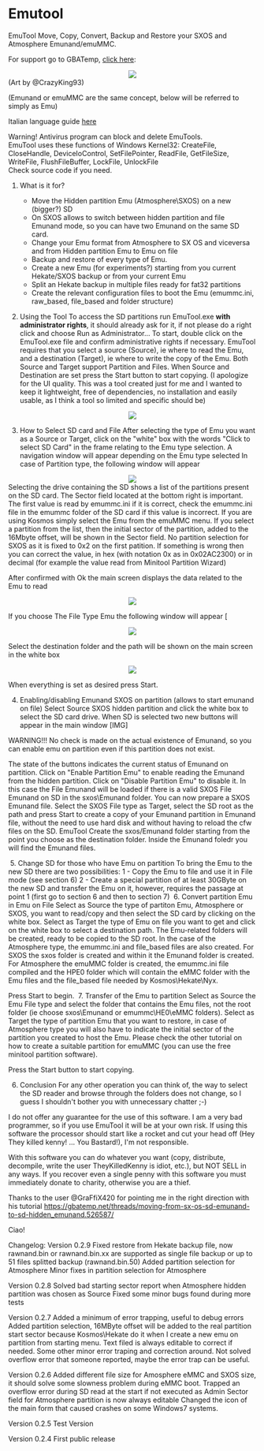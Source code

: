 # Emutool
EmuTool
Move, Copy, Convert, Backup and Restore your SXOS and Atmosphere Emunand/emuMMC.

For support go to GBATemp, <a href="https://gbatemp.net/threads/emutool-move-partition-emu-on-another-sd-switch-emu-type-on-sxos-and-more.550756/">click here</a>: 

<center><img src="https://gbatemp.net/attachments/upload_2019-11-18_20-25-34-png.187157/" /></center>
(Art by @CrazyKing93)​

(Emunand or emuMMC are the same concept, below will be referred to simply as Emu)

Italian language guide <a href="https://graph.org/EmuTools-migrazione-backup-e-dintorni-per-la-tua-emuMMC-eo-Emunand-10-21">here</a>

Warning!
Antivirus program can block and delete EmuTools.<br />
EmuTool uses these functions of Windows Kernel32: CreateFile, CloseHandle, DeviceIoControl, SetFilePointer, ReadFile, GetFileSize, WriteFile, FlushFileBuffer, LockFile, UnlockFile<br />
Check source code if you need.
<br />

1. What is it for?

    - Move the Hidden partition Emu (Atmosphere\SXOS) on a new (bigger?) SD
	- On SXOS allows to switch between hidden partition and file Emunand mode, so you can have two Emunand on the same SD card.
	- Change your Emu format from Atmosphere to SX OS and viceversa and from Hidden partition Emu to Emu on file
	- Backup and restore of every type of Emu.
	- Create a new Emu (for experiments?) starting from you current Hekate/SXOS backup or from your current Emu
	- Split an Hekate backup in multiple files ready for fat32 partitions
	- Create the relevant configuration files to boot the Emu (emummc.ini, raw_based, file_based and folder structure)


2. Using the Tool
To access the SD partitions run EmuTool.exe <strong>with administrator rights</strong>, it should already ask for it, if not please do a right click and choose Run as Administrator...
To start, double click on the EmuTool.exe file and confirm administrative rights if necessary.
EmuTool requires that you select a source (Source), ie where to read the Emu, and a destination (Target), ie where to write the copy of the Emu.
Both Source and Target support Partition and Files.
When Source and Destination are set press the Start button to start copying.
(I apologize for the UI quality. This was a tool created just for me and I wanted to keep it lightweight, free of dependencies, no installation and easily usable, as I think a tool so limited and specific should be)​
<center><img src="https://gbatemp.net/proxy.php?image=https%3A%2F%2Ftelegra.ph%2Ffile%2Ffefd4f169c294b50ab045.png&hash=90ea5814b82e156322c14505799948d4"></center>


3. How to Select SD card and File
After selecting the type of Emu you want as a Source or Target, click on the "white" box with the words "Click to select SD Card" in the frame relating to the Emu type selection.
A navigation window will appear depending on the Emu type selected
In case of Partition type, the following window will appear​
<center><img src="​https://gbatemp.net/proxy.php?image=https%3A%2F%2Ftelegra.ph%2Ffile%2F2f2820ee5df6c9f967084.png&hash=dec5094e5f5588bc5ef55e7d6ee5bf2b"></center>
​
Selecting the drive containing the SD shows a list of the partitions present on the SD card.
The Sector field located at the bottom right is important.
The first value is read by emummc.ini if it is correct, check the emummc.ini file in the emummc folder of the SD card if this value is incorrect. If you are using Kosmos simply select the Emu from the emuMMC menu.
If you select a partition from the list, then the initial sector of the partition, added to the 16Mbyte offset, will be shown in the Sector field.
No partition selection for SXOS as it is fixed to 0x2 on the first patition.
If something is wrong then you can correct the value, in hex (with notation 0x as in 0x02AC2300) or in decimal (for example the value read from Minitool Partition Wizard)

After confirmed with Ok the main screen displays the data related to the Emu to read
<center><img src="​https://gbatemp.net/proxy.php?image=https%3A%2F%2Ftelegra.ph%2Ffile%2F2ddc5984d870dcf2e91c2.png&hash=498cc8582bff0f9143fc5faf595c32a9"></center>

If you choose The File Type Emu the following window will appear
[<center><img src="https://gbatemp.net/proxy.php?image=https%3A%2F%2Ftelegra.ph%2Ffile%2F8332cd2bcd1ae3168afb9.png&hash=92d1113a6b2a882892a1fc2307fffc0b"></center>

Select the destination folder and the path will be shown on the main screen in the white box
<center><img src="​https://gbatemp.net/proxy.php?image=https%3A%2F%2Ftelegra.ph%2Ffile%2Fd50f510cc9fecee6194f1.png&hash=f9796b2411c5e16cfdf287828f4e87a4"></center>

When everything is set as desired press Start.​

4. Enabling/disabling Emunand SXOS on partition (allows to start emunand on file)
Select Source SXOS hidden partition and click the white box to select the SD card drive. When SD is selected two new buttons will appear in the main window
[​IMG]​

WARNING!!!
No check is made on the actual existence of Emunand, so you can enable emu on partition even if this partition does not exist.

The state of the buttons indicates the current status of Emunand on partition.
Click on "Enable Partition Emu" to enable reading the Emunand from the hidden partition.
Click on "Disable Partition Emu" to disable it. In this case the File Emunand will be loaded if there is a valid SXOS File Emunand on SD in the sxos\Emunand folder.
You can now prepare a SXOS Emunand file.
Select the SXOS File type as Target, select the SD root as the path and press Start to create a copy of your Emunand partition in Emunand file, without the need to use hard disk and without having to reload the cfw files on the SD.
EmuTool Create the sxos/Emunand folder starting from the point you choose as the destination folder. Inside the Emunand foledr you will find the Emunand files.

​
5. Change SD for those who have Emu on partition
To bring the Emu to the new SD there are two possibilities:
1 - Copy the Emu to file and use it in File mode (see section 6)
2 - Create a special partition of at least 30GByte on the new SD and transfer the Emu on it, however, requires the passage at point 1 (first go to section 6 and then to section 7)
​
6. Convert partition Emu in Emu on File
Select as Source the type of partiton Emu, Atmosphere or SXOS, you want to read/copy and then select the SD card by clicking on the white box.
Select as Target the type of Emu on file you want to get and click on the white box to select a destination path.
The Emu-related folders will be created, ready to be copied to the SD root. In the case of the Atmosphere type, the emummc.ini and file_based files are also created.
For SXOS the sxos folder is created and within it the Emunand folder is created. For Atmosphere the emuMMC folder is created, the emummc.ini file compiled and the HPE0 folder which will contain the eMMC folder with the Emu files and the file_based file needed by Kosmos\Hekate\Nyx.

Press Start to begin.
​
7. Transfer of the Emu to partition
Select as Source the Emu File type and select the folder that contains the Emu files, not the root folder (ie choose sxos\Emunand or emummc\HE0\eMMC folders).
Select as Target the type of partition Emu that you want to restore, in case of Atmosphere type you will also have to indicate the initial sector of the partition you created to host the Emu. Please check the other tutorial on how to create a suitable partition for emuMMC (you can use the free minitool partition software).

Press the Start button to start copying.​

6. Conclusion
For any other operation you can think of, the way to select the SD reader and browse through the folders does not change, so I guess I shouldn't bother you with unnecessary chatter ;-)

I do not offer any guarantee for the use of this software. I am a very bad programmer, so if you use EmuTool it will be at your own risk.
If using this software the processor should start like a rocket and cut your head off (Hey They killed kenny! ... You Bastard!), I'm not responsible.

With this software you can do whatever you want (copy, distribute, decompile, write the user TheyKilledKenny is idiot, etc.), but NOT SELL in any ways. If you recover even a single penny with this software you must immediately donate to charity, otherwise you are a thief.


Thanks to the user @GraFfiX420 for pointing me in the right direction with his tutorial
https://gbatemp.net/threads/moving-from-sx-os-sd-emunand-to-sd-hidden_emunand.526587/


Ciao!



Changelog:
Version 0.2.9
Fixed restore from Hekate backup file, now rawnand.bin or rawnand.bin.xx are supported as single file backup or up to 51 files splitted backup (rawnand.bin.50)
Added partition selection for Atmosphere
Minor fixes in partition selection for Atmosphere

Version 0.2.8
Solved bad starting sector report when Atmosphere hidden partition was chosen as Source
Fixed some minor bugs found during more tests

Version 0.2.7
Added a minimum of error trapping, useful to debug errors
Added partition selection, 16MByte offset will be added to the real partition start sector because Kosmos\Hekate do it when I create a new emu on partition from starting menu. Text filed is always editable to correct if needed.
Some other minor error traping and correction around.
Not solved overflow error that someone reported, maybe the error trap can be useful.

Version 0.2.6
Added different file size for Amosphere eMMC and SXOS size, it should solve some slowness problem during eMMC boot.
Trapped an overflow error during SD read at the start if not executed as Admin
Sector field for Atmosphere partition is now always editable
Changed the icon of the main form that caused crashes on some Windows7 systems.

Version 0.2.5
Test Version

Version 0.2.4
First public release
